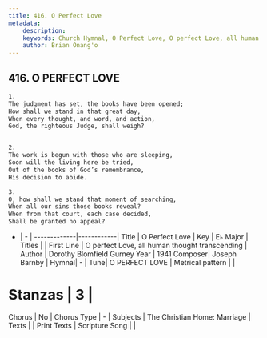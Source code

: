 ```yaml
---
title: 416. O Perfect Love
metadata:
    description: 
    keywords: Church Hymnal, O Perfect Love, O perfect Love, all human thought transcending, 
    author: Brian Onang'o
---
```



## 416. O PERFECT LOVE

```txt
1.
The judgment has set, the books have been opened;
How shall we stand in that great day,
When every thought, and word, and action,
God, the righteous Judge, shall weigh?


2.
The work is begun with those who are sleeping,
Soon will the living here be tried,
Out of the books of God’s remembrance,
His decision to abide.

3.
O, how shall we stand that moment of searching,
When all our sins those books reveal?
When from that court, each case decided,
Shall be granted no appeal?
```

- |   -  |
-------------|------------|
Title | O Perfect Love |
Key | E♭ Major |
Titles |  |
First Line | O perfect Love, all human thought transcending |
Author | Dorothy Blomfield Gurney
Year | 1941
Composer| Joseph Barnby |
Hymnal|  - |
Tune| O PERFECT LOVE |
Metrical pattern | |
# Stanzas | 3 |
Chorus | No |
Chorus Type | - |
Subjects | The Christian Home: Marriage |
Texts |  |
Print Texts | 
Scripture Song |  |
  
